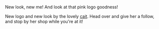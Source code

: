 New look, new me! And look at that pink logo goodness!

New logo and new look by the lovely [cait](https://twitter.com/caitelle1). Head over and give her a follow, and stop by her shop while you're at it!
